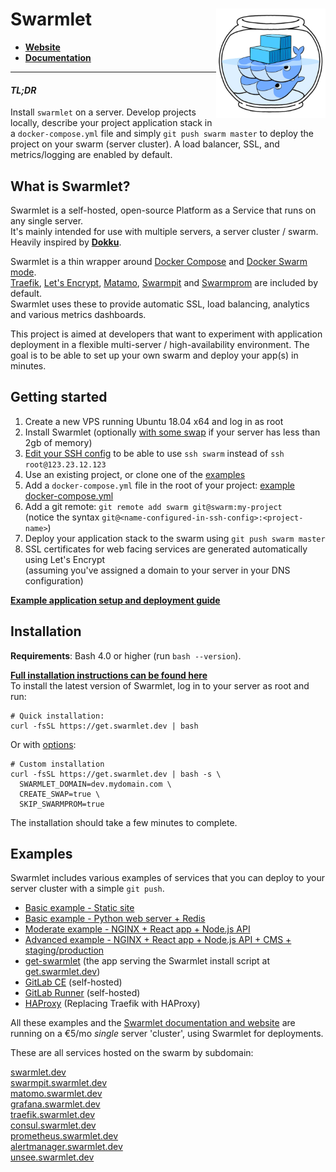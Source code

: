 <div>
  <img align="right" src="assets/logo.png" width="175" alt="logo" />
  <h1 align="left">Swarmlet</h1>
</div>

- **[Website](https://swarmlet.dev)**  
- **[Documentation](https://swarmlet.dev/docs/getting-started/introduction)**  

---

#### ***TL;DR***  
Install `swarmlet` on a server. Develop projects locally, describe your project application stack in a `docker-compose.yml` file and simply `git push swarm master` to deploy the project on your swarm (server cluster). A load balancer, SSL, and metrics/logging are enabled by default.  


## What is Swarmlet?
Swarmlet is a self-hosted, open-source Platform as a Service that runs on any single server.  
It's mainly intended for use with multiple servers, a server cluster / swarm.  
Heavily inspired by **[Dokku](http://dokku.viewdocs.io/dokku/)**.  

Swarmlet is a thin wrapper around [Docker Compose](https://docs.docker.com/compose/) and [Docker Swarm mode](https://docs.docker.com/engine/swarm/).  
[Traefik](https://github.com/containous/traefik), [Let's Encrypt](https://letsencrypt.org), [Matamo](https://matomo.org/), [Swarmpit](https://swarmpit.io) and [Swarmprom](https://github.com/stefanprodan/swarmprom) are included by default.  
Swarmlet uses these to provide automatic SSL, load balancing, analytics and various metrics dashboards.  

This project is aimed at developers that want to experiment with application deployment in a flexible multi-server / high-availability environment. The goal is to be able to set up your own swarm and deploy your app(s) in minutes.  

## Getting started
1. Create a new VPS running Ubuntu 18.04 x64 and log in as root
1. Install Swarmlet (optionally [with some swap]() if your server has less than 2gb of memory)
1. [Edit your SSH config]() to be able to use `ssh swarm` instead of `ssh root@123.23.12.123`
1. Use an existing project, or clone one of the [examples](/docs/examples/static-site)
1. Add a `docker-compose.yml` file in the root of your project: [example docker-compose.yml](https://github.com/woudsma/swarmlet/blob/master/examples/basic-example/docker-compose.yml)
1. Add a git remote: `git remote add swarm git@swarm:my-project`  
(notice the syntax `git@<name-configured-in-ssh-config>:<project-name>`)
1. Deploy your application stack to the swarm using `git push swarm master`
1. SSL certificates for web facing services are generated automatically using Let's Encrypt  
(assuming you've assigned a domain to your server in your DNS configuration)

**[Example application setup and deployment guide](/docs/getting-started/deploying-applications#example-application-setup)**

## Installation
**Requirements**: Bash 4.0 or higher (run `bash --version`).  

**[Full installation instructions can be found here](/docs/getting-started/installation)**  
To install the latest version of Swarmlet, log in to your server as root and run:  
```shell
# Quick installation:
curl -fsSL https://get.swarmlet.dev | bash
```
Or with [options](/docs/getting-started/installation):
```shell
# Custom installation 
curl -fsSL https://get.swarmlet.dev | bash -s \
  SWARMLET_DOMAIN=dev.mydomain.com \
  CREATE_SWAP=true \
  SKIP_SWARMPROM=true
```
The installation should take a few minutes to complete.  

## Examples

Swarmlet includes various examples of services that you can deploy to your server cluster with a simple `git push`.  
- [Basic example - Static site](/docs/examples/static-site)
- [Basic example - Python web server + Redis](/docs/examples/python-redis)
- [Moderate example - NGINX + React app + Node.js API](/docs/examples/nginx-react-node)
- [Advanced example - NGINX + React app + Node.js API + CMS + staging/production](/docs/examples/nginx-react-node-cms)
- [get-swarmlet](/docs/examples/get-swarmlet) (the app serving the Swarmlet install script at [get.swarmlet.dev](https://get.swarmlet.dev))
- [GitLab CE](/docs/examples/gitlab-ce) (self-hosted)
- [GitLab Runner](/docs/examples/gitlab-runner) (self-hosted)
- [HAProxy](/docs/examples/haproxy) (Replacing Traefik with HAProxy)

All these examples and the [Swarmlet documentation and website](https://swarmlet.dev) are running on a €5/mo *single* server 'cluster', using Swarmlet for deployments.  

These are all services hosted on the swarm by subdomain:

[swarmlet.dev](https://swarmlet.dev)  
[swarmpit.swarmlet.dev](https://swarmpit.swarmlet.dev)  
[matomo.swarmlet.dev](https://matomo.swarmlet.dev)  
[grafana.swarmlet.dev](https://grafana.swarmlet.dev)  
[traefik.swarmlet.dev](https://traefik.swarmlet.dev)  
[consul.swarmlet.dev](https://consul.swarmlet.dev)  
[prometheus.swarmlet.dev](https://prometheus.swarmlet.dev)  
[alertmanager.swarmlet.dev](https://alertmanager.swarmlet.dev)  
[unsee.swarmlet.dev](https://unsee.swarmlet.dev)  

